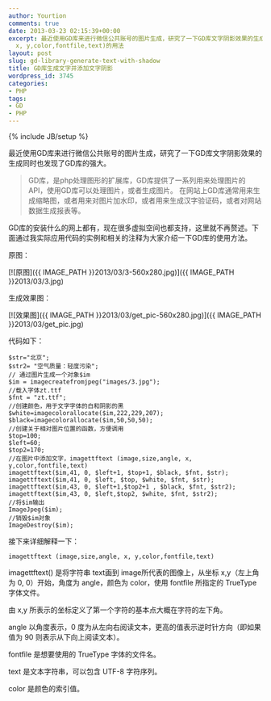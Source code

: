 ```yaml
---
author: Yourtion
comments: true
date: 2013-03-23 02:15:39+00:00
excerpt: 最近使用GD库来进行微信公共账号的图片生成，研究了一下GD库文字阴影效果的生成同时也发现了GD库的强大。详细解释：imagettftext (image,size,angle,
  x, y,color,fontfile,text)的用法
layout: post
slug: gd-library-generate-text-with-shadow
title: GD库生成文字并添加文字阴影
wordpress_id: 3745
categories:
- PHP
tags:
- GD
- PHP
---
```

{% include JB/setup %}

最近使用GD库来进行微信公共账号的图片生成，研究了一下GD库文字阴影效果的生成同时也发现了GD库的强大。


<blockquote>GD库，是php处理图形的扩展库，GD库提供了一系列用来处理图片的API，使用GD库可以处理图片，或者生成图片。 在网站上GD库通常用来生成缩略图，或者用来对图片加水印，或者用来生成汉字验证码，或者对网站数据生成报表等。</blockquote>


GD库的安装什么的网上都有，现在很多虚拟空间也都支持，这里就不再赘述。下面通过我实际应用代码的实例和相关的注释为大家介绍一下GD库的使用方法。

原图：

[![原图]({{ IMAGE_PATH }}2013/03/3-560x280.jpg)]({{ IMAGE_PATH }}2013/03/3.jpg)



生成效果图：

[![效果图]({{ IMAGE_PATH }}2013/03/get_pic-560x280.jpg)]({{ IMAGE_PATH }}2013/03/get_pic.jpg)

代码如下：

```
$str="北京";
$str2= "空气质量：轻度污染";
// 通过图片生成一个对象$im
$im = imagecreatefromjpeg("images/3.jpg");
//载入字体zt.ttf
$fnt = "zt.ttf";
//创建颜色，用于文字字体的白和阴影的黑
$white=imagecolorallocate($im,222,229,207);
$black=imagecolorallocate($im,50,50,50);
//创建关于相对图片位置的函数，方便调用
$top=100;
$left=60;
$top2=170;
//在图片中添加文字，imagettftext (image,size,angle, x, y,color,fontfile,text)
imagettftext($im,41, 0, $left+1, $top+1, $black, $fnt, $str);
imagettftext($im,41, 0, $left, $top, $white, $fnt, $str);
imagettftext($im,43, 0, $left+1,$top2+1 , $black, $fnt, $str2);
imagettftext($im,43, 0, $left,$top2, $white, $fnt, $str2);
//将$im输出
ImageJpeg($im);
//销毁$im对象
ImageDestroy($im);
```

接下来详细解释一下：

```
imagettftext (image,size,angle, x, y,color,fontfile,text)
```

imagettftext() 是将字符串 text画到 image所代表的图像上，从坐标 x,y（左上角为 0, 0）开始，角度为 angle，颜色为 color，使用 fontfile 所指定的 TrueType 字体文件。

由 x,y 所表示的坐标定义了第一个字符的基本点大概在字符的左下角。

angle 以角度表示，0 度为从左向右阅读文本，更高的值表示逆时针方向（即如果值为 90 则表示从下向上阅读文本）。

fontfile 是想要使用的 TrueType 字体的文件名。

text 是文本字符串，可以包含 UTF-8 字符序列。

color 是颜色的索引值。
